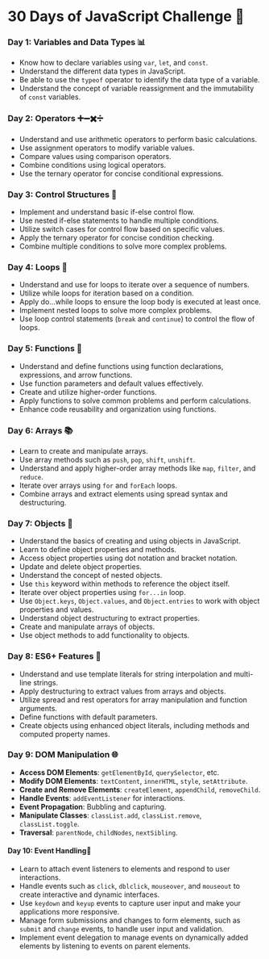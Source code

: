 # 30 Days of JavaScript Challenge 🚀

### Day 1: Variables and Data Types 📊

- Know how to declare variables using `var`, `let`, and `const`.
- Understand the different data types in JavaScript.
- Be able to use the `typeof` operator to identify the data type of a variable.
- Understand the concept of variable reassignment and the immutability of `const` variables.

### Day 2: Operators ➕➖✖️➗

- Understand and use arithmetic operators to perform basic calculations.
- Use assignment operators to modify variable values.
- Compare values using comparison operators.
- Combine conditions using logical operators.
- Use the ternary operator for concise conditional expressions.

### Day 3: Control Structures 🔀

- Implement and understand basic if-else control flow.
- Use nested if-else statements to handle multiple conditions.
- Utilize switch cases for control flow based on specific values.
- Apply the ternary operator for concise condition checking.
- Combine multiple conditions to solve more complex problems.

### Day 4: Loops 🔄

- Understand and use for loops to iterate over a sequence of numbers.
- Utilize while loops for iteration based on a condition.
- Apply do...while loops to ensure the loop body is executed at least once.
- Implement nested loops to solve more complex problems.
- Use loop control statements (`break` and `continue`) to control the flow of loops.

### Day 5: Functions 🔧

- Understand and define functions using function declarations, expressions, and arrow functions.
- Use function parameters and default values effectively.
- Create and utilize higher-order functions.
- Apply functions to solve common problems and perform calculations.
- Enhance code reusability and organization using functions.

### Day 6: Arrays 📚

- Learn to create and manipulate arrays.
- Use array methods such as `push`, `pop`, `shift`, `unshift`.
- Understand and apply higher-order array methods like `map`, `filter`, and `reduce`.
- Iterate over arrays using `for` and `forEach` loops.
- Combine arrays and extract elements using spread syntax and destructuring.

### Day 7: Objects 🧩

- Understand the basics of creating and using objects in JavaScript.
- Learn to define object properties and methods.
- Access object properties using dot notation and bracket notation.
- Update and delete object properties.
- Understand the concept of nested objects.
- Use `this` keyword within methods to reference the object itself.
- Iterate over object properties using `for...in` loop.
- Use `Object.keys`, `Object.values`, and `Object.entries` to work with object properties and values.
- Understand object destructuring to extract properties.
- Create and manipulate arrays of objects.
- Use object methods to add functionality to objects.

### Day 8: ES6+ Features 🌟

- Understand and use template literals for string interpolation and multi-line strings.
- Apply destructuring to extract values from arrays and objects.
- Utilize spread and rest operators for array manipulation and function arguments.
- Define functions with default parameters.
- Create objects using enhanced object literals, including methods and computed property names.

### Day 9: DOM Manipulation 🌐

- **Access DOM Elements**: `getElementById`, `querySelector`, etc.
- **Modify DOM Elements**: `textContent`, `innerHTML`, `style`, `setAttribute`.
- **Create and Remove Elements**: `createElement`, `appendChild`, `removeChild`.
- **Handle Events**: `addEventListener` for interactions.
- **Event Propagation**: Bubbling and capturing.
- **Manipulate Classes**: `classList.add`, `classList.remove`, `classList.toggle`.
- **Traversal**: `parentNode`, `childNodes`, `nextSibling`.

#### Day 10: Event Handling🔀

- Learn to attach event listeners to elements and respond to user interactions.
- Handle events such as `click`, `dblclick`, `mouseover`, and `mouseout` to create interactive and dynamic interfaces.
- Use `keydown` and `keyup` events to capture user input and make your applications more responsive.
- Manage form submissions and changes to form elements, such as `submit` and `change` events, to handle user input and validation.
- Implement event delegation to manage events on dynamically added elements by listening to events on parent elements.
